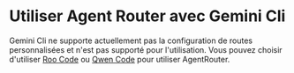 # Utiliser Agent Router avec Gemini Cli

Gemini Cli ne supporte actuellement pas la configuration de routes personnalisées et n'est pas supporté pour l'utilisation. Vous pouvez choisir d'utiliser [Roo Code](/fr/roocode) ou [Qwen Code](/fr/qwencode) pour utiliser AgentRouter.
